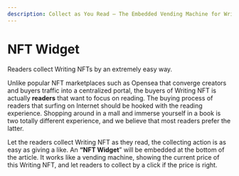 ```yaml
---
description: Collect as You Read – The Embedded Vending Machine for Writings
---
```


# NFT Widget

Readers collect Writing NFTs by an extremely easy way.

Unlike popular NFT marketplaces such as Opensea that converge creators and buyers traffic into a centralized portal, the buyers of Writing NFT is actually **readers** that want to focus on reading. The buying process of readers that surfing on Internet should be hooked with the reading experience. Shopping around in a mall and immerse yourself in a book is two totally different experience, and we believe that most readers prefer the latter.

Let the readers collect Writing NFT as they read, the collecting action is as easy as giving a like. An **“NFT Widget**” will be embedded at the bottom of the article. It works like a vending machine, showing the current price of this Writing NFT, and let readers to collect by a click if the price is right.

